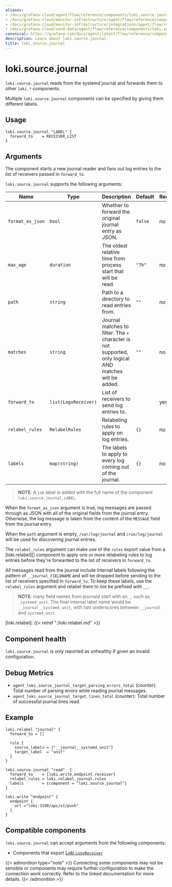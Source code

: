 ```yaml
---
aliases:
- /docs/grafana-cloud/agent/flow/reference/components/loki.source.journal/
- /docs/grafana-cloud/monitor-infrastructure/agent/flow/reference/components/loki.source.journal/
- /docs/grafana-cloud/monitor-infrastructure/integrations/agent/flow/reference/components/loki.source.journal/
- /docs/grafana-cloud/send-data/agent/flow/reference/components/loki.source.journal/
canonical: https://grafana.com/docs/agent/latest/flow/reference/components/loki.source.journal/
description: Learn about loki.source.journal
title: loki.source.journal
---
```


# loki.source.journal

`loki.source.journal` reads from the systemd journal and forwards them to other
`loki.*` components.

Multiple `loki.source.journal` components can be specified by giving them
different labels.

## Usage

```river
loki.source.journal "LABEL" {
  forward_to    = RECEIVER_LIST
}
```

## Arguments
The component starts a new journal reader and fans out
log entries to the list of receivers passed in `forward_to`.

`loki.source.journal` supports the following arguments:

Name | Type | Description | Default | Required
---- | ---- | ----------- | ------- | --------
`format_as_json` | `bool` | Whether to forward the original journal entry as JSON. | `false` | no
`max_age` | `duration` | The oldest relative time from process start that will be read. | `"7h"` | no
`path` | `string` | Path to a directory to read entries from. | `""` | no
`matches` | `string` | Journal matches to filter. The `+` character is not supported, only logical AND matches will be added. | `""` | no
`forward_to` | `list(LogsReceiver)` | List of receivers to send log entries to. | | yes
`relabel_rules` | `RelabelRules` | Relabeling rules to apply on log entries. | `{}` | no
`labels` | `map(string)` | The labels to apply to every log coming out of the journal. | `{}` | no

> **NOTE**:  A `job` label is added with the full name of the component `loki.source.journal.LABEL`.

When the `format_as_json` argument is true, log messages are passed through as
JSON with all of the original fields from the journal entry. Otherwise, the log
message is taken from the content of the `MESSAGE` field from the journal
entry.

When the `path` argument is empty, `/var/log/journal` and `/run/log/journal`
will be used for discovering journal entries.

The `relabel_rules` argument can make use of the `rules` export value from a
[loki.relabel][] component to apply one or more relabeling rules to log entries
before they're forwarded to the list of receivers in `forward_to`.

All messages read from the journal include internal labels following the
pattern of `__journal_FIELDNAME` and will be dropped before sending to the list
of receivers specified in `forward_to`. To keep these labels, use the
`relabel_rules` argument and relabel them to not be prefixed with `__`.

> **NOTE**: many field names from journald start with an `_`, such as
> `_systemd_unit`. The final internal label name would be
> `__journal__systemd_unit`, with _two_ underscores between `__journal` and
> `systemd_unit`.

[loki.relabel]: {{< relref "./loki.relabel.md" >}}

## Component health

`loki.source.journal` is only reported as unhealthy if given an invalid
configuration.

## Debug Metrics

* `agent_loki_source_journal_target_parsing_errors_total` (counter): Total number of parsing errors while reading journal messages.
* `agent_loki_source_journal_target_lines_total` (counter): Total number of successful journal lines read.

## Example

```river
loki.relabel "journal" {
  forward_to = []

  rule {
    source_labels = ["__journal__systemd_unit"]
    target_label  = "unit"
  }
}

loki.source.journal "read"  {
  forward_to    = [loki.write.endpoint.receiver]
  relabel_rules = loki.relabel.journal.rules
  labels        = {component = "loki.source.journal"}
}

loki.write "endpoint" {
  endpoint {
    url ="loki:3100/api/v1/push"
  }
}
```
<!-- START GENERATED COMPATIBLE COMPONENTS -->

## Compatible components

`loki.source.journal` can accept arguments from the following components:

- Components that export [Loki `LogsReceiver`](../../compatibility/#loki-logsreceiver-exporters)


{{< admonition type="note" >}}
Connecting some components may not be sensible or components may require further configuration to make the connection work correctly.
Refer to the linked documentation for more details.
{{< /admonition >}}

<!-- END GENERATED COMPATIBLE COMPONENTS -->
